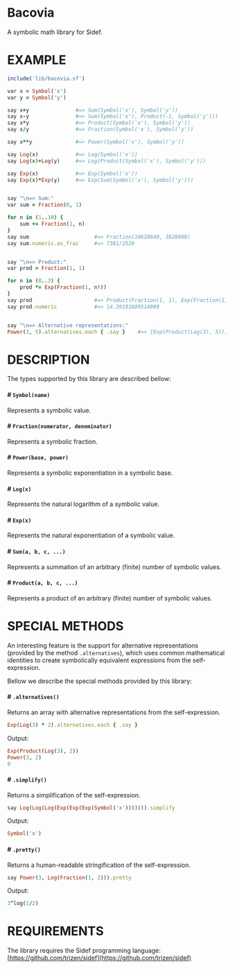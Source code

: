 # Bacovia

A symbolic math library for Sidef.

# EXAMPLE

```ruby
include('lib/bacovia.sf')

var x = Symbol('x')
var y = Symbol('y')

say x+y               #=> Sum(Symbol('x'), Symbol('y'))
say x-y               #=> Sum(Symbol('x'), Product(-1, Symbol('y')))
say x*y               #=> Product(Symbol('x'), Symbol('y'))
say x/y               #=> Fraction(Symbol('x'), Symbol('y'))

say x**y              #=> Power(Symbol('x'), Symbol('y'))

say Log(x)            #=> Log(Symbol('x'))
say Log(x)+Log(y)     #=> Log(Product(Symbol('x'), Symbol('y')))

say Exp(x)            #=> Exp(Symbol('x'))
say Exp(x)*Exp(y)     #=> Exp(Sum(Symbol('x'), Symbol('y')))


say "\n=> Sum:"
var sum = Fraction(0, 1)

for n in (1..10) {
    sum += Fraction(1, n)
}
say sum                     #=> Fraction(10628640, 3628800)
say sum.numeric.as_frac     #=> 7381/2520


say "\n=> Product:"
var prod = Fraction(1, 1)

for n in (0..3) {
    prod *= Exp(Fraction(1, n!))
}
say prod                    #=> Product(Fraction(1, 1), Exp(Fraction(1, 1)), Exp(Fraction(1, 1)), Exp(Fraction(1, 2)), Exp(Fraction(1, 6)))
say prod.numeric            #=> 14.39191609514989


say "\n=> Alternative representations:"
Power(3, 5).alternatives.each { .say }    #=> [Exp(Product(Log(3), 5)), Power(3, 5), 243]
```

# DESCRIPTION

The types supported by this library are described bellow:

#### # `Symbol(name)`

Represents a symbolic value.

#### # `Fraction(numerator, denominator)`

Represents a symbolic fraction.

#### # `Power(base, power)`

Represents a symbolic exponentiation in a symbolic base.

#### # `Log(x)`

Represents the natural logarithm of a symbolic value.

#### # `Exp(x)`

Represents the natural exponentiation of a symbolic value.

#### # `Sum(a, b, c, ...)`

Represents a summation of an arbitrary (finite) number of symbolic values.

#### # `Product(a, b, c, ...)`

Represents a product of an arbitrary (finite) number of symbolic values.

# SPECIAL METHODS

An interesting feature is the support for alternative representations (provided by the method `.alternatives`),
which uses common mathematical identities to create symbolically equivalent expressions from the self-expression.

Bellow we describe the special methods provided by this library:

#### # `.alternatives()`

Returns an array with alternative representations from the self-expression.

```ruby
Exp(Log(3) * 2).alternatives.each { .say }
```

Output:

```ruby
Exp(Product(Log(3), 2))
Power(3, 2)
9
```

#### # `.simplify()`

Returns a simplification of the self-expression.

```ruby
say Log(Log(Log(Exp(Exp(Exp(Symbol('x'))))))).simplify
```

Output:

```ruby
Symbol('x')
```

#### # `.pretty()`

Returns a human-readable stringification of the self-expression.

```ruby
say Power(3, Log(Fraction(1, 2))).pretty
```

Output:
```ruby
3^log(1/2)
```

# REQUIREMENTS

The library requires the Sidef programming language: [https://github.com/trizen/sidef](https://github.com/trizen/sidef)
